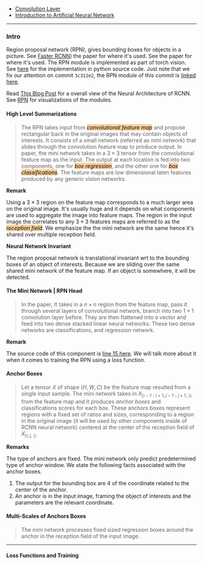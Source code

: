 - [Convolution Layer](Convolution%20Layer.md)
- [Introduction to Artificial Neural Network](Introduction%20to%20Artificial%20Neural%20Network.md)


---
### **Intro**

Region proposal network (RPN), gives bounding boxes for objects in a picture. 
See [Faster RCNN](https://arxiv.org/abs/1506.01497)) the paper for where it's used. 
See  the paper for where it's used. 
The RPN module is implemented as part of torch vision. 
See [here](https://github.com/pytorch/vision/blob/main/torchvision/models/detection/rpn.py) for the implementation in python source code. 
Just note that we fix our attention on commit `3c312e2`, the RPN module of this commit is [linked here](https://github.com/pytorch/visioon/tree/5181a854d8b127cf465cd22a67c1b5aaf6ccae05/torchvision/models/detection). 

Read [This Blog Post](https://www.neuralception.com/objectdetection-fasterrcnn/) for a overall view of the Neural Architecture of RCNN. 
See [RPN](RPN.canvas) for visualizations of the modules. 

#### **High Level Summarizations**
> The RPN takes input from *<mark style="background: #FFB86CA6;">convolutional feature map</mark>* and propose rectangular back in the original images that may contain objects of interests. 
> It consists of a small network (referred as *mini network*) that slides through the convolution feature map to produce output. 
> In paper, the mini network takes in a $3\times 3$ tensor from the convolutional feature map as the input. 
> The output at each location is fed into two components, one for *<mark style="background: #FFB86CA6;">box regression</mark>*, and the other one for *<mark style="background: #FFB86CA6;">box classifications</mark>*. 
> The feature maps are low dimensional laten features produced by any generic vision networks. 

**Remark**

Using a $3\times 3$ region on the feature map corresponds to a much larger area on the original image. 
It's usually huge and it depends on what components are used to aggregate the image into feature maps. 
The region in the input image the correlates to any $3\times 3$ features maps are referred to as the *<mark style="background: #FFB86CA6;">reception field</mark>*. 
We emphasize the the mini network are the same hence it's shared over multiple reception field. 

**Neural Network Invariant**

The region proposal network is translational invariant wrt to the bounding boxes of an object of interests. 
Because we are sliding over the same shared mini network of the feature map. If an object is somewhere, it will be detected. 

#### **The Mini Network | RPN Head**
> In the paper, It takes in a $n\times n$ region from the feature map, pass it through several layers of convolutional network, branch into two $1\times 1$ convolution layer before. 
> They are then flattened into a vector and feed into two dense stacked linear neural networks. These two dense networks are classifications, and regression network. 

**Remark**

The source code of this component is [line 15 here](https://github.com/pytorch/vision/blob/5181a854d8b127cf465cd22a67c1b5aaf6ccae05/torchvision/models/detection/rpn.py#L15). 
We will talk more about it when it comes to training the RPN using a loss function. 

#### **Anchor Boxes**
> Let a tensor $X$ of shape $(H, W, C)$ be the feature map resulted from a single input sample.
> The mini network takes in $X_{[i-1:i+1, j-1:j+1, :]}$, from the feature map and it produces *anchor boxes* and classifications scores for each box. 
> These anchors boxes represent regions with a fixed set of ratios and sizes, corresponding to a region in the original image (it will be used by other components inside of RCNN neural network) centered at the center of the reception field of $X_{[i, j, :]}$. 


**Remarks**

The type of anchors are fixed. 
The mini network only predict predetermined type of anchor window.
We state the following facts associated with the anchor boxes.  
1. The output for the bounding box are 4 of the coordinate related to the center of the anchor. 
2. An anchor is in the input image, framing the object of interests and the parameters are the relevant coordinate. 

#### **Multi-Scales of Anchors Boxes**
> The mini network processes fixed sized regression boxes around the anchor in the reception field of the input image. 


---
#### **Loss Functions and Training**


